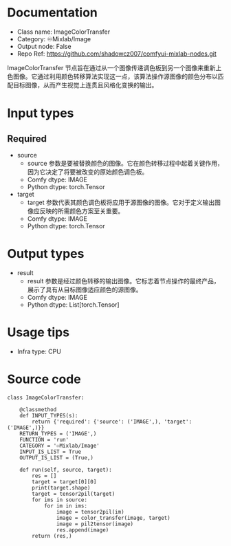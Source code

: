 # Documentation
- Class name: ImageColorTransfer
- Category: ♾️Mixlab/Image
- Output node: False
- Repo Ref: https://github.com/shadowcz007/comfyui-mixlab-nodes.git

ImageColorTransfer 节点旨在通过从一个图像传递调色板到另一个图像来重新上色图像。它通过利用颜色转移算法实现这一点，该算法操作源图像的颜色分布以匹配目标图像，从而产生视觉上连贯且风格化变换的输出。

# Input types
## Required
- source
    - source 参数是要被替换颜色的图像。它在颜色转移过程中起着关键作用，因为它决定了将要被改变的原始颜色调色板。
    - Comfy dtype: IMAGE
    - Python dtype: torch.Tensor
- target
    - target 参数代表其颜色调色板将应用于源图像的图像。它对于定义输出图像应反映的所需颜色方案至关重要。
    - Comfy dtype: IMAGE
    - Python dtype: torch.Tensor

# Output types
- result
    - result 参数是经过颜色转移的输出图像。它标志着节点操作的最终产品，展示了具有从目标图像适应颜色的源图像。
    - Comfy dtype: IMAGE
    - Python dtype: List[torch.Tensor]

# Usage tips
- Infra type: CPU

# Source code
```
class ImageColorTransfer:

    @classmethod
    def INPUT_TYPES(s):
        return {'required': {'source': ('IMAGE',), 'target': ('IMAGE',)}}
    RETURN_TYPES = ('IMAGE',)
    FUNCTION = 'run'
    CATEGORY = '♾️Mixlab/Image'
    INPUT_IS_LIST = True
    OUTPUT_IS_LIST = (True,)

    def run(self, source, target):
        res = []
        target = target[0][0]
        print(target.shape)
        target = tensor2pil(target)
        for ims in source:
            for im in ims:
                image = tensor2pil(im)
                image = color_transfer(image, target)
                image = pil2tensor(image)
                res.append(image)
        return (res,)
```